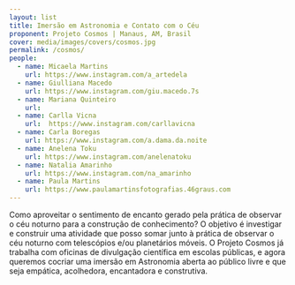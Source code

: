 ```yaml
---
layout: list
title: Imersão em Astronomia e Contato com o Céu
proponent: Projeto Cosmos | Manaus, AM, Brasil
cover: media/images/covers/cosmos.jpg
permalink: /cosmos/
people:
  - name: Micaela Martins 
    url: https://www.instagram.com/a_artedela
  - name: Giulliana Macedo 
    url: https://www.instagram.com/giu.macedo.7s
  - name: Mariana Quinteiro
    url: 
  - name: Carlla Vicna
    url:  https://www.instagram.com/carllavicna
  - name: Carla Boregas
    url: https://www.instagram.com/a.dama.da.noite
  - name: Anelena Toku
    url: https://www.instagram.com/anelenatoku
  - name: Natalia Amarinho
    url: https://www.instagram.com/na_amarinho
  - name: Paula Martins
    url: https://www.paulamartinsfotografias.46graus.com
---
```


Como aproveitar o sentimento de encanto gerado pela prática de observar o céu noturno para a construção de conhecimento? O objetivo é investigar e construir uma atividade que posso somar junto à prática de observar o céu noturno com telescópios e/ou planetários móveis. O Projeto Cosmos já trabalha com oficinas de divulgação científica em escolas públicas, e agora queremos cocriar uma imersão em Astronomia aberta ao público livre e que seja empática, acolhedora, encantadora e construtiva.
